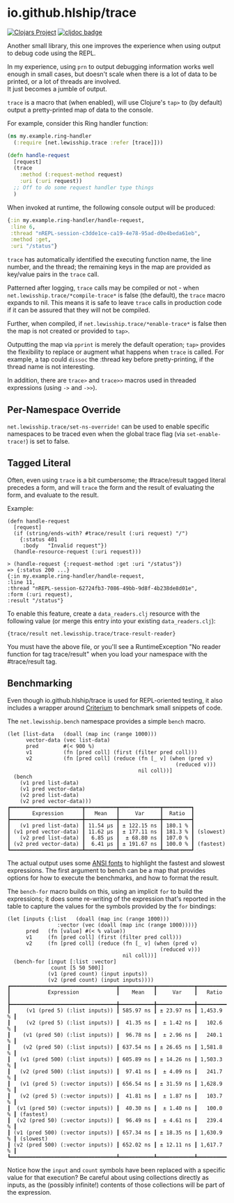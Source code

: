 # io.github.hlship/trace

[![Clojars Project](https://img.shields.io/clojars/v/io.github.hlship/trace.svg)](https://clojars.org/io.github.hlship/trace)
[![cljdoc badge](https://cljdoc.org/badge/io.github.hlship/trace)](https://cljdoc.org/d/io.github.hlship/trace)

Another small library, this one improves the experience when using output to debug code using the REPL.

In my experience, using `prn` to output debugging information works well enough in small cases, 
but doesn't scale when there is a lot of data to be printed, or a lot of threads are involved.  
It just becomes a jumble of output.

`trace` is a macro that (when enabled), will use Clojure's `tap>` to (by default) output a pretty-printed map of data to the console.

For example, consider this Ring handler function:

```clojure
(ns my.example.ring-handler
  (:require [net.lewisship.trace :refer [trace]]))

(defn handle-request
  [request] 
  (trace
    :method (:request-method request)
    :uri (:uri request))
  ;; Off to do some request handler type things
  )
```

When invoked at runtime, the following console output will be produced:

```clojure
{:in my.example.ring-handler/handle-request,
 :line 6,
 :thread "nREPL-session-c3dde1ce-ca19-4e78-95ad-d0e4beda61eb",
 :method :get,
 :uri "/status"}
```

`trace` has automatically identified the executing function name, the line number, and the thread; the remaining keys
in the map are provided as key/value pairs in the `trace` call.

Patterned after logging, `trace` calls may be compiled or not - when `net.lewisship.trace/*compile-trace*` is false
(the default), the `trace` macro expands to nil.  This means it is safe to leave `trace` calls in production code if
it can be assured that they will not be compiled.

Further, when compiled, if `net.lewisship.trace/*enable-trace*` is false then the map is not created or provided to `tap>`.

Outputting the map via `pprint` is merely the default operation; `tap>` provides the flexibility to replace or augment what
happens when `trace` is called.  For example, a tap could `dissoc` the :thread key before pretty-printing, if the thread
name is not interesting.

In addition, there are `trace>` and `trace>>` macros used in threaded expressions (using `->` and `->>`).

## Per-Namespace Override

`net.lewisship.trace/set-ns-override!` can be used to enable specific namespaces to be traced
even when the global trace flag (via `set-enable-trace!`) is set to false.

## Tagged Literal

Often, even using `trace` is a bit cumbersome; the #trace/result tagged literal precedes
a form, and will `trace` the form and the result of evaluating the form, and evaluate to the result.

Example:

```
(defn handle-request
  [request]
  (if (string/ends-with? #trace/result (:uri request) "/")
    {:status 401
     :body   "Invalid request"})
  (handle-resource-request (:uri request)))

> (handle-request {:request-method :get :uri "/status"})
=> {:status 200 ...}
{:in my.example.ring-handler/handle-request,
:line 11,
:thread "nREPL-session-62724fb3-7086-49bb-9d8f-4b238de8d01e",
:form (:uri request),
:result "/status"}
```

To enable this feature, create a `data_readers.clj` resource with the following value (or merge this entry into your existing `data_readers.clj`):

```
{trace/result net.lewisship.trace/trace-result-reader}
```

You must have the above file, or you'll see a RuntimeException "No reader function for tag trace/result" when
you load your namespace with the #trace/result tag.

## Benchmarking

Even though io.github.hlship/trace is used for REPL-oriented testing, it also includes a wrapper around
[Criterium](https://github.com/hugoduncan/criterium) to benchmark small snippets of code.

The `net.lewisship.bench` namespace provides a simple `bench` macro.

```
(let [list-data   (doall (map inc (range 1000)))
      vector-data (vec list-data)
      pred        #(< 900 %)
      v1          (fn [pred coll] (first (filter pred coll)))
      v2          (fn [pred coll] (reduce (fn [_ v] (when (pred v)
                                                      (reduced v)))
                                          nil coll))]
  (bench
    (v1 pred list-data)
    (v1 pred vector-data)
    (v2 pred list-data)
    (v2 pred vector-data)))
┏━━━━━━━━━━━━━━━━━━━━━━━┳━━━━━━━━━━┳━━━━━━━━━━━━━┳━━━━━━━━━┓
┃       Expression      ┃   Mean   ┃     Var     ┃  Ratio  ┃
┣━━━━━━━━━━━━━━━━━━━━━━━╋━━━━━━━━━━╋━━━━━━━━━━━━━╋━━━━━━━━━┫
┃   (v1 pred list-data) ┃ 11.54 µs ┃ ± 122.15 ns ┃ 180.1 % ┃
┃ (v1 pred vector-data) ┃ 11.62 µs ┃ ± 177.11 ns ┃ 181.3 % ┃ (slowest)
┃   (v2 pred list-data) ┃  6.85 µs ┃  ± 68.80 ns ┃ 107.0 % ┃
┃ (v2 pred vector-data) ┃  6.41 µs ┃ ± 191.67 ns ┃ 100.0 % ┃ (fastest)
┗━━━━━━━━━━━━━━━━━━━━━━━┻━━━━━━━━━━┻━━━━━━━━━━━━━┻━━━━━━━━━┛

```

The actual output uses some [ANSI fonts](https://github.com/clj-commons/pretty) to highlight the
fastest and slowest expressions. The first argument to bench can be a map that provides options 
for how to execute the benchmarks, and how to format the result.

The `bench-for` macro builds on this, using an implicit `for` to build the expressions;
it does some re-writing of the expression that's reported in the table
to capture the values for the symbols provided by the `for` bindings:

```
(let [inputs {:list   (doall (map inc (range 1000)))
                :vector (vec (doall (map inc (range 1000))))}
      pred   (fn [value] #(< % value))
      v1     (fn [pred coll] (first (filter pred coll)))
      v2     (fn [pred coll] (reduce (fn [_ v] (when (pred v)
                                                 (reduced v)))
                                     nil coll))]
  (bench-for [input [:list :vector]
              count [5 50 500]]
             (v1 (pred count) (input inputs))
             (v2 (pred count) (input inputs))))
┏━━━━━━━━━━━━━━━━━━━━━━━━━━━━━━━━━━┳━━━━━━━━━━━┳━━━━━━━━━━━━┳━━━━━━━━━━━┓
┃            Expression            ┃    Mean   ┃     Var    ┃   Ratio   ┃
┣━━━━━━━━━━━━━━━━━━━━━━━━━━━━━━━━━━╋━━━━━━━━━━━╋━━━━━━━━━━━━╋━━━━━━━━━━━┫
┃     (v1 (pred 5) (:list inputs)) ┃ 585.97 ns ┃ ± 23.97 ns ┃ 1,453.9 % ┃
┃     (v2 (pred 5) (:list inputs)) ┃  41.35 ns ┃  ± 1.42 ns ┃   102.6 % ┃
┃    (v1 (pred 50) (:list inputs)) ┃  96.78 ns ┃  ± 2.96 ns ┃   240.1 % ┃
┃    (v2 (pred 50) (:list inputs)) ┃ 637.54 ns ┃ ± 26.65 ns ┃ 1,581.8 % ┃
┃   (v1 (pred 500) (:list inputs)) ┃ 605.89 ns ┃ ± 14.26 ns ┃ 1,503.3 % ┃
┃   (v2 (pred 500) (:list inputs)) ┃  97.41 ns ┃  ± 4.09 ns ┃   241.7 % ┃
┃   (v1 (pred 5) (:vector inputs)) ┃ 656.54 ns ┃ ± 31.59 ns ┃ 1,628.9 % ┃
┃   (v2 (pred 5) (:vector inputs)) ┃  41.81 ns ┃  ± 1.87 ns ┃   103.7 % ┃
┃  (v1 (pred 50) (:vector inputs)) ┃  40.30 ns ┃  ± 1.40 ns ┃   100.0 % ┃ (fastest)
┃  (v2 (pred 50) (:vector inputs)) ┃  96.49 ns ┃  ± 4.61 ns ┃   239.4 % ┃
┃ (v1 (pred 500) (:vector inputs)) ┃ 657.34 ns ┃ ± 18.35 ns ┃ 1,630.9 % ┃ (slowest)
┃ (v2 (pred 500) (:vector inputs)) ┃ 652.02 ns ┃ ± 12.11 ns ┃ 1,617.7 % ┃
┗━━━━━━━━━━━━━━━━━━━━━━━━━━━━━━━━━━┻━━━━━━━━━━━┻━━━━━━━━━━━━┻━━━━━━━━━━━┛
```

Notice how the `input` and `count` symbols have been replaced with a specific value
for that execution?  Be careful about using collections directly as inputs, as the (possibly infinite!)
contents of those collections will be part of the expression.
